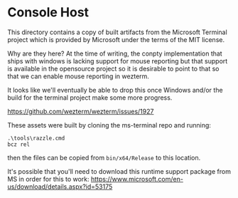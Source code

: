 # Console Host

This directory contains a copy of built artifacts from the Microsoft
Terminal project which is provided by Microsoft under the terms
of the MIT license.

Why are they here?  At the time of writing, the conpty implementation
that ships with windows is lacking support for mouse reporting but
that support is available in the opensource project so it is desirable
to point to that so that we can enable mouse reporting in wezterm.

It looks like we'll eventually be able to drop this once Windows
and/or the build for the terminal project make some more progress.

https://github.com/wezterm/wezterm/issues/1927

These assets were built by cloning the ms-terminal repo and running:

```
.\tools\razzle.cmd
bcz rel
```

then the files can be copied from `bin/x64/Release` to this location.

It's possible that you'll need to download this runtime support package
from MS in order for this to work:
https://www.microsoft.com/en-us/download/details.aspx?id=53175
